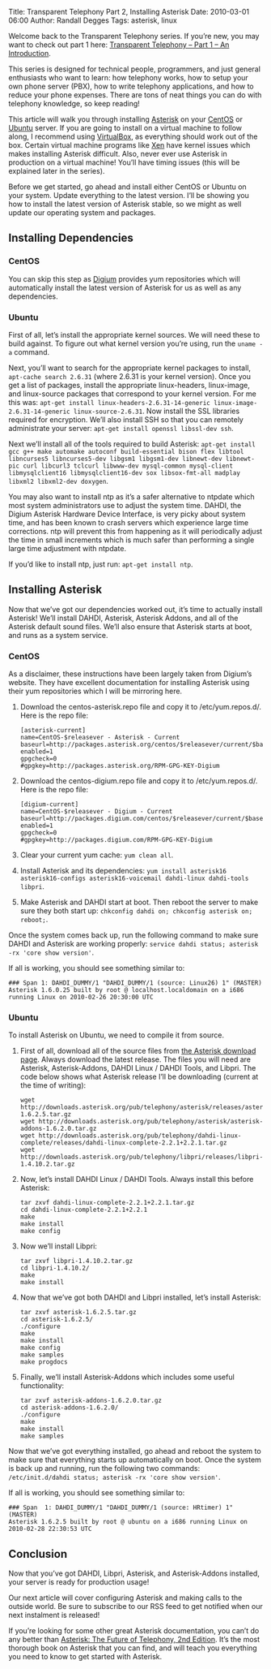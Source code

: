 Title: Transparent Telephony Part 2, Installing Asterisk
Date: 2010-03-01 06:00
Author: Randall Degges
Tags: asterisk, linux


Welcome back to the Transparent Telephony series. If you’re new, you may want to
check out part 1 here: [Transparent Telephony – Part 1 – An Introduction][].

This series is designed for technical people, programmers, and just general
enthusiasts who want to learn: how telephony works, how to setup your own phone
server (PBX), how to write telephony applications, and how to reduce your phone
expenses. There are tons of neat things you can do with telephony knowledge, so
keep reading!

This article will walk you through installing [Asterisk][] on your [CentOS][] or
[Ubuntu][] server. If you are going to install on a virtual machine to follow
along, I recommend using [VirtualBox][], as everything should work out of the
box. Certain virtual machine programs like [Xen][] have kernel issues which
makes installing Asterisk difficult. Also, never ever use Asterisk in production
on a virtual machine! You’ll have timing issues (this will be explained later in
the series).

Before we get started, go ahead and install either CentOS or Ubuntu on your
system. Update everything to the latest version. I’ll be showing you how to
install the latest version of Asterisk stable, so we might as well update our
operating system and packages.

## Installing Dependencies

### CentOS

You can skip this step as [Digium][] provides yum repositories which will
automatically install the latest version of Asterisk for us as well as any
dependencies.

### Ubuntu

First of all, let’s install the appropriate kernel sources. We will need these
to build against. To figure out what kernel version you’re using, run the
`uname -a` command.

Next, you’ll want to search for the appropriate kernel packages to install,
`apt-cache search 2.6.31` (where 2.6.31 is your kernel version). Once you get a
list of packages, install the appropriate linux-headers, linux-image, and
linux-source packages that correspond to your kernel version. For me this was:
`apt-get install linux-headers-2.6.31-14-generic linux-image-2.6.31-14-generic linux-source-2.6.31`.
Now install the SSL libraries required for encryption. We’ll also install SSH so
that you can remotely administrate your server:
`apt-get install openssl libssl-dev ssh`.

Next we’ll install all of the tools required to build Asterisk:
`apt-get install gcc g++ make automake autoconf build-essential bison flex libtool libncurses5 libncurses5-dev libgsm1 libgsm1-dev libnewt-dev libnewt-pic curl libcurl3 tclcurl libwww-dev mysql-common mysql-client libmysqlclient16 libmysqlclient16-dev sox libsox-fmt-all madplay libxml2 libxml2-dev doxygen`.

You may also want to install ntp as it’s a safer alternative to ntpdate which
most system administrators use to adjust the system time. DAHDI, the Digium
Asterisk Hardware Device Interface, is very picky about system time, and has
been known to crash servers which experience large time corrections. ntp will
prevent this from happening as it will periodically adjust the time in small
increments which is much safer than performing a single large time adjustment
with ntpdate.

If you’d like to install ntp, just run: `apt-get install ntp`.

## Installing Asterisk

Now that we’ve got our dependencies worked out, it’s time to actually install
Asterisk! We’ll install DAHDI, Asterisk, Asterisk Addons, and all of the
Asterisk default sound files. We’ll also ensure that Asterisk starts at boot,
and runs as a system service.

### CentOS

As a disclaimer, these instructions have been largely taken from Digium’s
website. They have excellent documentation for installing Asterisk using their
yum repositories which I will be mirroring here.

1.  Download the centos-asterisk.repo file and copy it to /etc/yum.repos.d/.
    Here is the repo file:

        [asterisk-current]
        name=CentOS-$releasever - Asterisk - Current
        baseurl=http://packages.asterisk.org/centos/$releasever/current/$basearch/
        enabled=1
        gpgcheck=0
        #gpgkey=http://packages.asterisk.org/RPM-GPG-KEY-Digium

2.  Download the centos-digium.repo file and copy it to /etc/yum.repos.d/. Here
    is the repo file:

        [digium-current]
        name=CentOS-$releasever - Digium - Current
        baseurl=http://packages.digium.com/centos/$releasever/current/$basearch/
        enabled=1
        gpgcheck=0
        #gpgkey=http://packages.digium.com/RPM-GPG-KEY-Digium

3.  Clear your current yum cache: `yum clean all`.

4.  Install Asterisk and its dependencies:
    `yum install asterisk16 asterisk16-configs asterisk16-voicemail dahdi-linux dahdi-tools libpri`.

5.  Make Asterisk and DAHDI start at boot. Then reboot the server to make sure
    they both start up: `chkconfig dahdi on; chkconfig asterisk on; reboot;`.

Once the system comes back up, run the following command to make sure DAHDI and
Asterisk are working properly:
`service dahdi status; asterisk -rx 'core show version'`.

If all is working, you should see something similar to:

    ### Span 1: DAHDI_DUMMY/1 "DAHDI_DUMMY/1 (source: Linux26) 1" (MASTER)
    Asterisk 1.6.0.25 built by root @ localhost.localdomain on a i686 running Linux on 2010-02-26 20:30:00 UTC

### Ubuntu

To install Asterisk on Ubuntu, we need to compile it from source.

1.  First of all, download all of the source files from [the Asterisk download
    page][]. Always download the latest release. The files you will need are
    Asterisk, Asterisk-Addons, DAHDI Linux / DAHDI Tools, and Libpri. The code
    below shows what Asterisk release I’ll be downloading (current at the time
    of writing):

        wget http://downloads.asterisk.org/pub/telephony/asterisk/releases/asterisk-1.6.2.5.tar.gz
        wget http://downloads.asterisk.org/pub/telephony/asterisk/asterisk-addons-1.6.2.0.tar.gz
        wget http://downloads.asterisk.org/pub/telephony/dahdi-linux-complete/releases/dahdi-linux-complete-2.2.1+2.2.1.tar.gz
        wget http://downloads.asterisk.org/pub/telephony/libpri/releases/libpri-1.4.10.2.tar.gz

2.  Now, let’s install DAHDI Linux / DAHDI Tools. Always install this before
    Asterisk:

        tar zxvf dahdi-linux-complete-2.2.1+2.2.1.tar.gz
        cd dahdi-linux-complete-2.2.1+2.2.1
        make
        make install
        make config

3.  Now we’ll install Libpri:

        tar zxvf libpri-1.4.10.2.tar.gz
        cd libpri-1.4.10.2/
        make
        make install

4.  Now that we’ve got both DAHDI and Libpri installed, let’s install Asterisk:

        tar zxvf asterisk-1.6.2.5.tar.gz
        cd asterisk-1.6.2.5/
        ./configure
        make
        make install
        make config
        make samples
        make progdocs

5.  Finally, we’ll install Asterisk-Addons which includes some useful
    functionality:

        tar zxvf asterisk-addons-1.6.2.0.tar.gz
        cd asterisk-addons-1.6.2.0/
        ./configure
        make
        make install
        make samples

Now that we’ve got everything installed, go ahead and reboot the system to make
sure that everything starts up automatically on boot. Once the system is back up
and running, run the following two commands:
`/etc/init.d/dahdi status; asterisk -rx 'core show version'`.

If all is working, you should see something similar to:

    ### Span  1: DAHDI_DUMMY/1 "DAHDI_DUMMY/1 (source: HRtimer) 1" (MASTER)
    Asterisk 1.6.2.5 built by root @ ubuntu on a i686 running Linux on 2010-02-28 22:30:53 UTC

## Conclusion

Now that you’ve got DAHDI, Libpri, Asterisk, and Asterisk-Addons installed, your
server is ready for production usage!

Our next article will cover configuring Asterisk and making calls to the outside
world. Be sure to subscribe to our RSS feed to get notified when our next
instalment is released!

If you’re looking for some other great Asterisk documentation, you can’t do any
better than [Asterisk: The Future of Telephony, 2nd Edition][]. It’s the most
thorough book on Asterisk that you can find, and will teach you everything you
need to know to get started with Asterisk.

  [Transparent Telephony – Part 1 – An Introduction]: http://neverfear.org/blog/view/80/Transparent_Telephony_Part_1_An_Introduction
  [Asterisk]: http://www.asterisk.org/
  [CentOS]: http://centos.org/
  [Ubuntu]: http://www.ubuntu.com/
  [VirtualBox]: http://www.virtualbox.org/
  [Xen]: http://xen.org/
  [Digium]: http://www.digium.com/en/
  [the Asterisk download page]: http://www.asterisk.org/downloads
  [Asterisk: The Future of Telephony, 2nd Edition]: http://www.amazon.com/gp/product/0596510489?ie=UTF8&tag=projectb14ck-20&linkCode=as2&camp=1789&creative=390957&creativeASIN=0596510489
